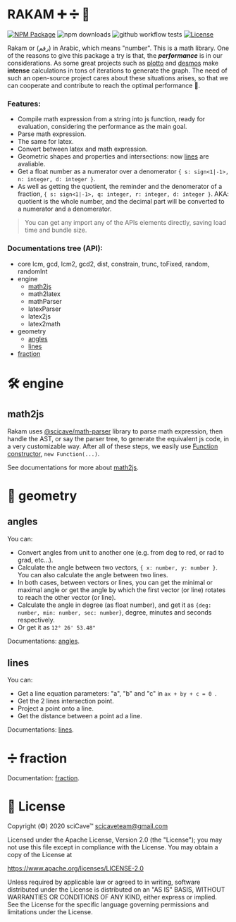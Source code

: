 
# RAKAM ➕ ➗ 📐

[![NPM Package](https://img.shields.io/npm/v/rakam?style=for-the-badge&color=orange)](https://npmjs.com/package/rakam "View this project on npm")
![npm downloads](https://img.shields.io/npm/dm/rakam?style=for-the-badge)
![github workflow tests](https://img.shields.io/github/workflow/status/scicave/rakam/Node.js%20CI?style=for-the-badge)
[![License](https://img.shields.io/badge/License-Apache%202.0-blue.svg?style=for-the-badge)](https://opensource.org/licenses/Apache-2.0)


Rakam or (رقم) in Arabic, which means "number". This is a math library. One of the reasons to give this package a try is that, the **_performance_** is in our considerations. As some great projects such as [plotto](https://plotto.netlify.com) and [desmos](https://www.desmos.com) make __intense__ calculations in tons of iterations to generate the graph. The need of such an open-source project cares about these situations arises, so that we can cooperate and contribute to reach the optimal performance 🚀.

### Features:
- Compile math expression from a string into js function, ready for evaluation, considering the performance as the main goal.
- Parse math expression.
- The same for latex.
- Convert between latex and math expression.
- Geometric shapes and properties and intersections: now [lines](#lines) are avaliable.
- Get a float number as a numerator over a denomerator `{ s: sign<1|-1>, n: integer, d: integer }`.
- As well as getting the quotient, the reminder and the denomerator of a fraction, `{ s: sign<1|-1>, q: integer, r: integer, d: integer }`. AKA: quotient is the whole number, and the decimal part will be converted to a numerator and a denomerator. 

> You can get any import any of the APIs elements directly, saving load time and bundle size.

### Documentations tree (API):
- core
  lcm, gcd, lcm2, gcd2, dist, constrain, trunc, toFixed, random, randomInt
- engine
  - [math2js][engine-math2js]
  - math2latex
  - mathParser
  - latexParser
  - latex2js
  - latex2math
- geometry
  - [angles][geometry-angles]
  - [lines][geometry-lines]
- [fraction][fraction]

<!-- 

# 🤝 Contribution

 -->

# 🛠 engine

## math2js
<!-- CAUTION: the same as the description in the documentations -->

Rakam uses [@scicave/math-parser](https://npmjs.com/package/@scicave/math-parser) library to parse math expression, then handle the AST, or say the parser tree, to generate the equivalent js code, in a very customizable way. After all of these steps, we easily use [Function constructor](https://developer.mozilla.org/en-US/docs/Web/JavaScript/Reference/Global_Objects/Function#Constructor), `new Function(...)`.

See documentations for more about [math2js][engine-math2js].


# 📐 geometry

## angles
<!-- CAUTION: the same as the description in the documentations -->

You can:

- Convert angles from unit to another one (e.g. from deg to red, or rad to grad, etc...).
- Calculate the angle between two vectors, `{ x: number, y: number }`. You can also calculate the angle between two lines.
- In both cases, between vectors or lines, you can get the minimal or maximal angle or get the angle by which the first vector (or line) rotates to reach the other vector (or line).
- Calculate the angle in degree (as float number), and get it as `{deg: number, min: number, sec: number}`, degree, minutes and seconds respectively.
- Or get it as `12° 26' 53.48"`


Documentations: [angles][geometry-angles].


## lines

You can:
- Get a line equation parameters: "a", "b" and "c" in `ax + by + c = 0 `.
- Get the 2 lines intersection point.
- Project a point onto a line.
- Get the distance between a point ad a line.

Documentations: [lines][geometry-lines].

# ➗ fraction

Documentation: [fraction][fraction].

# 📜 License

Copyright (&copy;) 2020 sciCave™ <scicaveteam@gmail.com>

Licensed under the Apache License, Version 2.0 (the "License"); you may not use this file except in compliance with the License. You may obtain a copy of the License at

https://www.apache.org/licenses/LICENSE-2.0

Unless required by applicable law or agreed to in writing, software distributed under the License is distributed on an "AS IS" BASIS, WITHOUT WARRANTIES OR CONDITIONS OF ANY KIND, either express or implied. See the License for the specific language governing permissions and limitations under the License.



[engine-math2js]: https://github.com/scicave/rakam/blob/master/docs/engine/math2js.md
[ geometry-angles ]: https://github.com/scicave/rakam/blob/master/docs/geometry/angles.md
[ geometry-lines ]: https://github.com/scicave/rakam/blob/master/docs/geometry/lines.md
[ fraction ]: https://github.com/scicave/rakam/blob/master/docs/fraction/index.md
